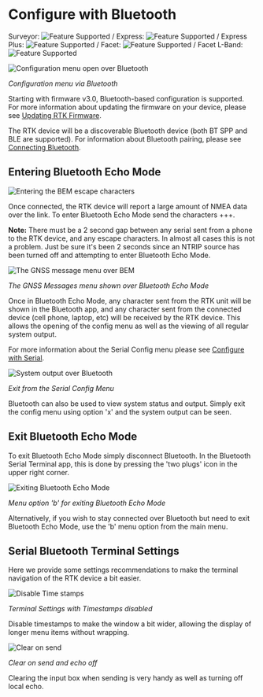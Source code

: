 # Configure with Bluetooth

Surveyor: ![Feature Supported](img/GreenDot.png) / Express: ![Feature Supported](img/GreenDot.png) / Express Plus: ![Feature Supported](img/GreenDot.png) / Facet: ![Feature Supported](img/GreenDot.png) / Facet L-Band: ![Feature Supported](img/GreenDot.png)

![Configuration menu open over Bluetooth](img/Bluetooth/SparkFun%20RTK%20BEM%20-%20Config%20Menu.png)

*Configuration menu via Bluetooth*

Starting with firmware v3.0, Bluetooth-based configuration is supported. For more information about updating the firmware on your device, please see [Updating RTK Firmware](https://sparkfun.github.io/SparkFun_RTK_Firmware/firmware_update/).

The RTK device will be a discoverable Bluetooth device (both BT SPP and BLE are supported). For information about Bluetooth pairing, please see [Connecting Bluetooth](connecting_bluetooth.md).

## Entering Bluetooth Echo Mode

![Entering the BEM escape characters](img/Bluetooth/SparkFun%20RTK%20BEM%20-%20EscapeCharacters.png)

Once connected, the RTK device will report a large amount of NMEA data over the link. To enter Bluetooth Echo Mode send the characters +++.

**Note:** There must be a 2 second gap between any serial sent from a phone to the RTK device, and any escape characters. In almost all cases this is not a problem. Just be sure it's been 2 seconds since an NTRIP source has been turned off and attempting to enter Bluetooth Echo Mode.

![The GNSS message menu over BEM](img/Bluetooth/SparkFun%20RTK%20BEM%20-%20Config%20Menu.png)

*The GNSS Messages menu shown over Bluetooth Echo Mode*

Once in Bluetooth Echo Mode, any character sent from the RTK unit will be shown in the Bluetooth app, and any character sent from the connected device (cell phone, laptop, etc) will be received by the RTK device. This allows the opening of the config menu as well as the viewing of all regular system output.

For more information about the Serial Config menu please see [Configure with Serial](configure_with_serial.md).

![System output over Bluetooth](img/Bluetooth/SparkFun%20RTK%20BEM%20-%20System%20Output.png)

*Exit from the Serial Config Menu*

Bluetooth can also be used to view system status and output. Simply exit the config menu using option 'x' and the system output can be seen.

## Exit Bluetooth Echo Mode

To exit Bluetooth Echo Mode simply disconnect Bluetooth. In the Bluetooth Serial Terminal app, this is done by pressing the 'two plugs' icon in the upper right corner. 

![Exiting Bluetooth Echo Mode](img/Bluetooth/SparkFun%20RTK%20BEM%20-%20Exit%20BEM.png)

*Menu option 'b' for exiting Bluetooth Echo Mode*

Alternatively, if you wish to stay connected over Bluetooth but need to exit Bluetooth Echo Mode, use the 'b' menu option from the main menu.

## Serial Bluetooth Terminal Settings

Here we provide some settings recommendations to make the terminal navigation of the RTK device a bit easier.

![Disable Time stamps](img/Bluetooth/SparkFun%20RTK%20BEM%20-%20Settings%20Terminal.png)

*Terminal Settings with Timestamps disabled*

Disable timestamps to make the window a bit wider, allowing the display of longer menu items without wrapping.

![Clear on send](img/Bluetooth/SparkFun%20RTK%20BEM%20-%20Settings.png)

*Clear on send and echo off*

Clearing the input box when sending is very handy as well as turning off local echo.
